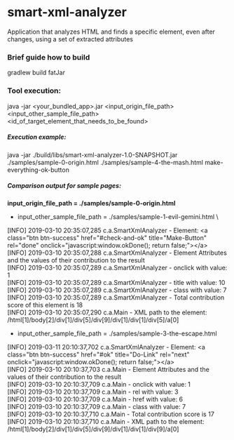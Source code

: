 # smart-xml-analyzer
Application that analyzes HTML and finds a specific element, even after changes, using a set of extracted attributes

###  Brief guide how to build
gradlew build fatJar

### Tool execution:
java -jar <your_bundled_app>.jar <input_origin_file_path> <input_other_sample_file_path> <id_of_target_element_that_needs_to_be_found>
##### Execution example:
java -jar ./build/libs/smart-xml-analyzer-1.0-SNAPSHOT.jar ./samples/sample-0-origin.html ./samples/sample-4-the-mash.html make-everything-ok-button
##### Comparison output for sample pages:
__input_origin_file_path = ./samples/sample-0-origin.html__
- input_other_sample_file_path = ./samples/sample-1-evil-gemini.html \

[INFO] 2019-03-10 20:35:07,285 c.a.SmartXmlAnalyzer - Element: \<a class="btn btn-success" href="#check-and-ok" title="Make-Button" rel="done" onclick="javascript:window.okDone(); return false;"\>\</a\>\
[INFO] 2019-03-10 20:35:07,288 c.a.SmartXmlAnalyzer - Element Attributes and the values of their contribution to the result\
[INFO] 2019-03-10 20:35:07,289 c.a.SmartXmlAnalyzer - onclick     with value: 1\
[INFO] 2019-03-10 20:35:07,289 c.a.SmartXmlAnalyzer - title     with value: 10\
[INFO] 2019-03-10 20:35:07,289 c.a.SmartXmlAnalyzer - class     with value: 7\
[INFO] 2019-03-10 20:35:07,289 c.a.SmartXmlAnalyzer - Total contribution score of this element is 18\
[INFO] 2019-03-10 20:35:07,290 c.a.Main - XML path to the element: /html[1]/body[2]/div[1]/div[5]/div[9]/div[1]/div[1]/div[5]/a[0]

- input_other_sample_file_path = ./samples/sample-3-the-escape.html

[INFO] 2019-03-11 20:10:37,702 c.a.SmartXmlAnalyzer - Element: \<a class="btn btn-success" href="#ok" title="Do-Link" rel="next" onclick="javascript:window.okDone(); return false;"\>\</a\> \
[INFO] 2019-03-10 20:10:37,703 c.a.Main - Element Attributes and the values of their contribution to the result\
[INFO] 2019-03-10 20:10:37,709 c.a.Main - onclick     with value: 1\
[INFO] 2019-03-10 20:10:37,709 c.a.Main - rel     with value: 3\
[INFO] 2019-03-10 20:10:37,709 c.a.Main - href     with value: 6\
[INFO] 2019-03-10 20:10:37,709 c.a.Main - class     with value: 7\
[INFO] 2019-03-10 20:10:37,710 c.a.Main - Total contribution score is 17\
[INFO] 2019-03-10 20:10:37,710 c.a.Main - XML path to the element: /html[1]/body[2]/div[1]/div[5]/div[9]/div[1]/div[1]/div[9]/a[0]
